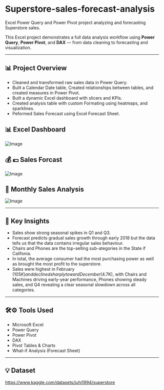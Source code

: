 # Superstore-sales-forecast-analysis
Excel Power Query and Power Pivot project analyzing and forecasting Superstore sales.

This Excel project demonstrates a full data analysis workflow using **Power Query**, **Power Pivot**, and **DAX** — from data cleaning to forecasting and visualization.

---

## 📊 Project Overview
- Cleaned and transformed raw sales data in Power Query.
- Built a Calendar Date table, Created relationships between tables, and created measures in Power Pivot.
- Built a dynamic Excel dashboard with slicers and KPIs.
- Created analysis table with custom Formating using heatmaps, and sparklines.
- Peformed Sales Forecast using Excel Forecast Sheet.

## 📊 Excel Dashboard
![Image](https://github.com/user-attachments/assets/5a4f665b-6e0c-41e2-9fd8-17a782a198ad)

## 💰 💵 Sales Forcast
![Image](https://github.com/user-attachments/assets/8b901c25-2080-4ec3-8d28-b9584d6956ab)

## 📆 Monthly Sales Analysis
![Image](https://github.com/user-attachments/assets/a39fe6a4-4110-4c58-82ff-ef990cacfb74)

---

## 🧠 Key Insights
- Sales show strong seasonal spikes in Q1 and Q3.
- Forecast predicts gradual sales growth through early 2018 but the data tells us that the data contains irregular sales behaviour.
- Chairs and Phones are the top-selling sub-ategories in the State if Califonia.
- In total, the average consumer had the most purchasing power as well as brought the most profit to the superstore.
- Sales were highest in February ($105K) and declined sharply toward December ($4.7K), with Chairs and Machines driving early-year performance, Phones showing steady sales, and Q4 revealing a clear seasonal slowdown across all categories.

---

## 🛠️⚙️ Tools Used
- Microsoft Excel  
- Power Query  
- Power Pivot  
- DAX  
- Pivot Tables & Charts
- What-if Analysis (Forecast Sheet)

---

## 💡 Dataset
https://www.kaggle.com/datasets/juhi1994/superstore
